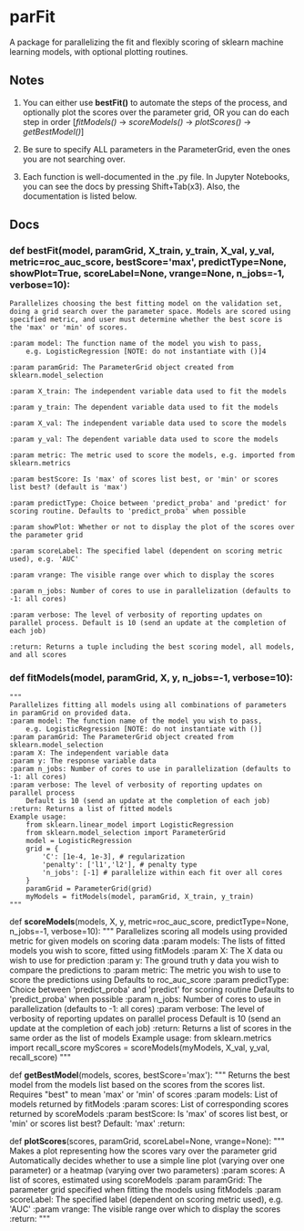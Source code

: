# parFit
A package for parallelizing the fit and flexibly scoring of sklearn machine learning models, with optional plotting routines.

## Notes
1. You can either use **bestFit()** to automate the steps of the process, and optionally plot the scores over the parameter grid, OR you can do each step in order [*fitModels()* -> *scoreModels()* -> *plotScores()* -> *getBestModel()*]

2. Be sure to specify ALL parameters in the ParameterGrid, even the ones you are not searching over.

3. Each function is well-documented in the .py file. In Jupyter Notebooks, you can see the docs by pressing Shift+Tab(x3). Also, the documentation is listed below.

## Docs
### def **bestFit**(model, paramGrid, X_train, y_train, X_val, y_val, metric=roc_auc_score, bestScore='max', predictType=None, showPlot=True, scoreLabel=None, vrange=None, n_jobs=-1, verbose=10):
    
    Parallelizes choosing the best fitting model on the validation set, doing a grid search over the parameter space. Models are scored using specified metric, and user must determine whether the best score is the 'max' or 'min' of scores.
        
    :param model: The function name of the model you wish to pass,
        e.g. LogisticRegression [NOTE: do not instantiate with ()]4
        
    :param paramGrid: The ParameterGrid object created from sklearn.model_selection
    
    :param X_train: The independent variable data used to fit the models
    
    :param y_train: The dependent variable data used to fit the models
    
    :param X_val: The independent variable data used to score the models
    
    :param y_val: The dependent variable data used to score the models
    
    :param metric: The metric used to score the models, e.g. imported from sklearn.metrics
    
    :param bestScore: Is 'max' of scores list best, or 'min' or scores list best? (default is 'max')
    
    :param predictType: Choice between 'predict_proba' and 'predict' for scoring routine. Defaults to 'predict_proba' when possible

    :param showPlot: Whether or not to display the plot of the scores over the parameter grid

    :param scoreLabel: The specified label (dependent on scoring metric used), e.g. 'AUC'

    :param vrange: The visible range over which to display the scores

    :param n_jobs: Number of cores to use in parallelization (defaults to -1: all cores)

    :param verbose: The level of verbosity of reporting updates on parallel process. Default is 10 (send an update at the completion of each job)
    
    :return: Returns a tuple including the best scoring model, all models, and all scores
    


### def **fitModels**(model, paramGrid, X, y, n_jobs=-1, verbose=10):
    """
    Parallelizes fitting all models using all combinations of parameters in paramGrid on provided data.
    :param model: The function name of the model you wish to pass,
        e.g. LogisticRegression [NOTE: do not instantiate with ()]
    :param paramGrid: The ParameterGrid object created from sklearn.model_selection
    :param X: The independent variable data
    :param y: The response variable data
    :param n_jobs: Number of cores to use in parallelization (defaults to -1: all cores)
    :param verbose: The level of verbosity of reporting updates on parallel process
        Default is 10 (send an update at the completion of each job)
    :return: Returns a list of fitted models
    Example usage:
        from sklearn.linear_model import LogisticRegression
        from sklearn.model_selection import ParameterGrid
        model = LogisticRegression
        grid = {
            'C': [1e-4, 1e-3], # regularization
            'penalty': ['l1','l2'], # penalty type
            'n_jobs': [-1] # parallelize within each fit over all cores
        }
        paramGrid = ParameterGrid(grid)
        myModels = fitModels(model, paramGrid, X_train, y_train)
    """
    
 def **scoreModels**(models, X, y, metric=roc_auc_score, predictType=None, n_jobs=-1, verbose=10):
    """
    Parallelizes scoring all models using provided metric for given models on scoring data
    :param models: The lists of fitted models you wish to score, fitted using fitModels
    :param X: The X data ou wish to use for prediction
    :param y: The ground truth y data you wish to compare the predictions to
    :param metric: The metric you wish to use to score the predictions using
        Defaults to roc_auc_score
    :param predictType: Choice between 'predict_proba' and 'predict' for scoring routine
        Defaults to 'predict_proba' when possible
    :param n_jobs: Number of cores to use in parallelization (defaults to -1: all cores)
    :param verbose: The level of verbosity of reporting updates on parallel process
        Default is 10 (send an update at the completion of each job)
    :return: Returns a list of scores in the same order as the list of models
    Example usage:
        from sklearn.metrics import recall_score
        myScores = scoreModels(myModels, X_val, y_val, recall_score)
    """
    
 def **getBestModel**(models, scores, bestScore='max'):
    """
    Returns the best model from the models list based on the scores from
    the scores list. Requires "best" to mean 'max' or 'min' of scores
    :param models: List of models returned by fitModels
    :param scores: List of corresponding scores returned by scoreModels
    :param bestScore: Is 'max' of scores list best, or 'min' or scores list best?
        Default: 'max'
    :return:

def **plotScores**(scores, paramGrid, scoreLabel=None, vrange=None):
    """
    Makes a plot representing how the scores vary over the parameter grid
        Automatically decides whether to use a simple line plot (varying over one parameter)
        or a heatmap (varying over two parameters)
    :param scores: A list of scores, estimated using scoreModels
    :param paramGrid: The parameter grid specified when fitting the models using fitModels
    :param scoreLabel: The specified label (dependent on scoring metric used), e.g. 'AUC'
    :param vrange: The visible range over which to display the scores
    :return:
    """

